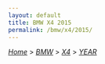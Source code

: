 ```yaml
---
layout: default
title: BMW X4 2015
permalink: /bmw/x4/2015/
---
```

[*Home*](/) > [*BMW*](/bmw/) > [*X4*](/bmw/x4/) > [*YEAR*](/bmw/x4/year/)
